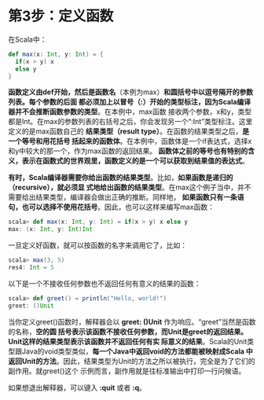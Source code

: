 第3步：定义函数
================================================================================
在Scala中：
```scala
def max(x: Int, y: Int) = {
  if(x > y) x
  else y
}
```
**函数定义由def开始，然后是函数名**（本例为max）**和圆括号中以逗号隔开的参数列表。每个参数的后面
都必须加上以冒号（:）开始的类型标注，因为Scala编译器并不会推断函数参数的类型**。在本例中，max函数
接收两个参数，x和y，类型都是Int。在max的参数列表的右括号之后，你会发现另一个“:Int”类型标注。这里
定义的是max函数自己的 **结果类型（result type）**。在函数的结果类型之后，**是一个等号和用花括号
括起来的函数体**。在本例中，函数体是一个if表达式，选择x和y中较大的那一个，作为max函数的返回结果。
**函数体之前的等号也有特别的含义，表示在函数式的世界观里，函数定义的是一个可以获取到结果值的表达式**。

**有时，Scala编译器需要你给出函数的结果类型**。比如，**如果函数是递归的（recursive），就必须显
式地给出函数的结果类型**。在max这个例子当中，并不需要给出结果类型，编译器会做出正确的推断。同样地，
**如果函数只有一条语句，也可以选择不使用花括号**。因此，也可以这样来编写max函数：
```scala
scala> def max(x: Int, y: Int) = if(x > y) x else y
max: (x: Int, y: Int)Int
```
一旦定义好函数，就可以按函数的名字来调用它了，比如：
```scala
scala> max(3, 5)
res4: Int = 5
```
以下是一个不接收任何参数也不返回任何有意义的结果的函数：
```scala
scala> def greet() = println("Hello, world!")
greet: ()Unit
```
当你定义greet()函数时，解释器会以 **greet: ()Unit** 作为响应。“greet”当然是函数的名称，**空的圆
括号表示该函数不接收任何参数，而Unit是greet的返回结果。Unit这样的结果类型表示该函数并不返回任何有实
际意义的结果**。Scala的Unit类型跟Java的void类型类似，**每一个Java中返回void的方法都能被映射成Scala
中返回Unit的方法**。因此，结果类型为Unit的方法之所以被执行，完全是为了它们的副作用。就greet()这个
示例而言，副作用就是往标准输出中打印一行问候语。

如果想退出解释器，可以键入 **:quit** 或者 **:q**。
